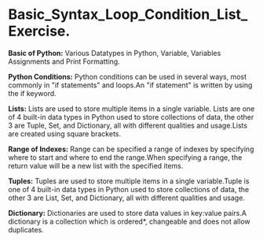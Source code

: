 # Basic_Syntax_Loop_Condition_List_Exercise.

**Basic of Python:**  Various Datatypes in Python, Variable, Variables Assignments and Print Formatting.


**Python Conditions:** Python conditions can be used in several ways, most commonly in "if statements" and loops.An "if statement" is written by using the if keyword.


**Lists:** Lists are used to store multiple items in a single variable. Lists are one of 4 built-in data types in Python used to store collections of data, the other 3 are Tuple, Set, and Dictionary, all with different qualities and usage.Lists are created using square brackets.


**Range of Indexes:** Range can be specified a range of indexes by specifying where to start and where to end the range.When specifying a range, the return value will be a new list with the specified items.


**Tuples:** Tuples are used to store multiple items in a single variable.Tuple is one of 4 built-in data types in Python used to store collections of data, the other 3 are List, Set, and Dictionary, all with different qualities and usage.


**Dictionary:** Dictionaries are used to store data values in key:value pairs.A dictionary is a collection which is ordered*, changeable and does not allow duplicates.
